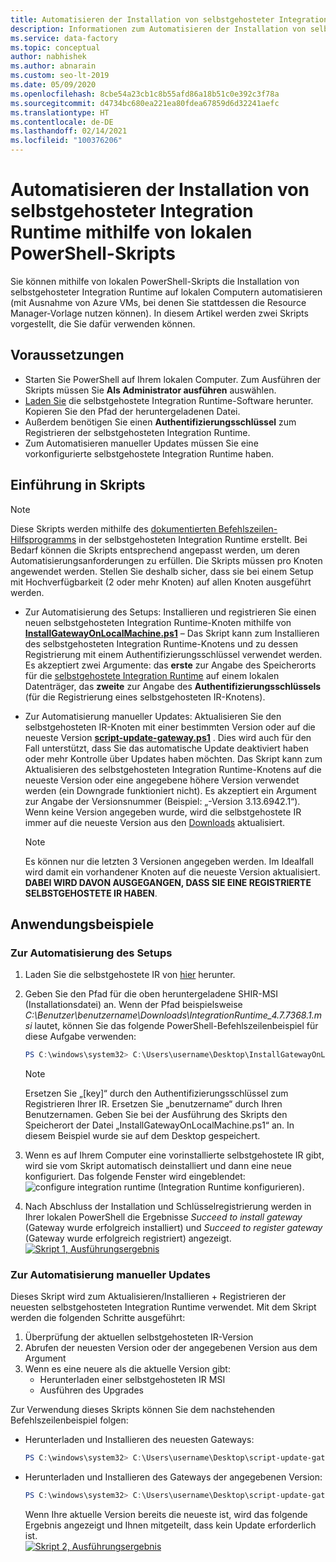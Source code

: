 ```yaml
---
title: Automatisieren der Installation von selbstgehosteter Integration Runtime mithilfe von lokalen PowerShell-Skripts
description: Informationen zum Automatisieren der Installation von selbstgehosteter Integration Runtime auf lokalen Computern
ms.service: data-factory
ms.topic: conceptual
author: nabhishek
ms.author: abnarain
ms.custom: seo-lt-2019
ms.date: 05/09/2020
ms.openlocfilehash: 8cbe54a23cb1c8b55afd86a18b51c0e392c3f78a
ms.sourcegitcommit: d4734bc680ea221ea80fdea67859d6d32241aefc
ms.translationtype: HT
ms.contentlocale: de-DE
ms.lasthandoff: 02/14/2021
ms.locfileid: "100376206"
---
```

# <a name="automating-self-hosted-integration-runtime-installation-using-local-powershell-scripts"></a>Automatisieren der Installation von selbstgehosteter Integration Runtime mithilfe von lokalen PowerShell-Skripts
Sie können mithilfe von lokalen PowerShell-Skripts die Installation von selbstgehosteter Integration Runtime auf lokalen Computern automatisieren (mit Ausnahme von Azure VMs, bei denen Sie stattdessen die Resource Manager-Vorlage nutzen können). In diesem Artikel werden zwei Skripts vorgestellt, die Sie dafür verwenden können.

## <a name="prerequisites"></a>Voraussetzungen

* Starten Sie PowerShell auf Ihrem lokalen Computer. Zum Ausführen der Skripts müssen Sie **Als Administrator ausführen** auswählen.
* [Laden Sie](https://www.microsoft.com/download/details.aspx?id=39717) die selbstgehostete Integration Runtime-Software herunter. Kopieren Sie den Pfad der heruntergeladenen Datei. 
* Außerdem benötigen Sie einen **Authentifizierungsschlüssel** zum Registrieren der selbstgehosteten Integration Runtime.
* Zum Automatisieren manueller Updates müssen Sie eine vorkonfigurierte selbstgehostete Integration Runtime haben.

## <a name="scripts-introduction"></a>Einführung in Skripts 

> [!NOTE]
> Diese Skripts werden mithilfe des [dokumentierten Befehlszeilen-Hilfsprogramms](./create-self-hosted-integration-runtime.md#set-up-an-existing-self-hosted-ir-via-local-powershell) in der selbstgehosteten Integration Runtime erstellt. Bei Bedarf können die Skripts entsprechend angepasst werden, um deren Automatisierungsanforderungen zu erfüllen.
> Die Skripts müssen pro Knoten angewendet werden. Stellen Sie deshalb sicher, dass sie bei einem Setup mit Hochverfügbarkeit (2 oder mehr Knoten) auf allen Knoten ausgeführt werden.

* Zur Automatisierung des Setups: Installieren und registrieren Sie einen neuen selbstgehosteten Integration Runtime-Knoten mithilfe von **[InstallGatewayOnLocalMachine.ps1](https://github.com/nabhishek/SelfHosted-IntegrationRuntime_AutomationScripts/blob/master/InstallGatewayOnLocalMachine.ps1)** – Das Skript kann zum Installieren des selbstgehosteten Integration Runtime-Knotens und zu dessen Registrierung mit einem Authentifizierungsschlüssel verwendet werden. Es akzeptiert zwei Argumente: das **erste** zur Angabe des Speicherorts für die [selbstgehostete Integration Runtime](https://www.microsoft.com/download/details.aspx?id=39717) auf einem lokalen Datenträger, das **zweite** zur Angabe des **Authentifizierungsschlüssels** (für die Registrierung eines selbstgehosteten IR-Knotens).

* Zur Automatisierung manueller Updates: Aktualisieren Sie den selbstgehosteten IR-Knoten mit einer bestimmten Version oder auf die neueste Version **[script-update-gateway.ps1](https://github.com/nabhishek/SelfHosted-IntegrationRuntime_AutomationScripts/blob/master/script-update-gateway.ps1)** . Dies wird auch für den Fall unterstützt, dass Sie das automatische Update deaktiviert haben oder mehr Kontrolle über Updates haben möchten. Das Skript kann zum Aktualisieren des selbstgehosteten Integration Runtime-Knotens auf die neueste Version oder eine angegebene höhere Version verwendet werden (ein Downgrade funktioniert nicht). Es akzeptiert ein Argument zur Angabe der Versionsnummer (Beispiel: „-Version 3.13.6942.1“). Wenn keine Version angegeben wurde, wird die selbstgehostete IR immer auf die neueste Version aus den [Downloads](https://www.microsoft.com/download/details.aspx?id=39717) aktualisiert.
    > [!NOTE]
    > Es können nur die letzten 3 Versionen angegeben werden. Im Idealfall wird damit ein vorhandener Knoten auf die neueste Version aktualisiert. **DABEI WIRD DAVON AUSGEGANGEN, DASS SIE EINE REGISTRIERTE SELBSTGEHOSTETE IR HABEN**. 

## <a name="usage-examples"></a>Anwendungsbeispiele

### <a name="for-automating-setup"></a>Zur Automatisierung des Setups
1. Laden Sie die selbstgehostete IR von [hier](https://www.microsoft.com/download/details.aspx?id=39717) herunter. 
1. Geben Sie den Pfad für die oben heruntergeladene SHIR-MSI (Installationsdatei) an. Wenn der Pfad beispielsweise *C:\Benutzer\benutzername\Downloads\IntegrationRuntime_4.7.7368.1.msi* lautet, können Sie das folgende PowerShell-Befehlszeilenbeispiel für diese Aufgabe verwenden:

   ```powershell
   PS C:\windows\system32> C:\Users\username\Desktop\InstallGatewayOnLocalMachine.ps1 -path "C:\Users\username\Downloads\IntegrationRuntime_4.7.7368.1.msi" -authKey "[key]"
   ```

    > [!NOTE]
    > Ersetzen Sie „[key]“ durch den Authentifizierungsschlüssel zum Registrieren Ihrer IR.
    > Ersetzen Sie „benutzername“ durch Ihren Benutzernamen.
    > Geben Sie bei der Ausführung des Skripts den Speicherort der Datei „InstallGatewayOnLocalMachine.ps1“ an. In diesem Beispiel wurde sie auf dem Desktop gespeichert.

1. Wenn es auf Ihrem Computer eine vorinstallierte selbstgehostete IR gibt, wird sie vom Skript automatisch deinstalliert und dann eine neue konfiguriert. Das folgende Fenster wird eingeblendet: ![configure integration runtime](media/self-hosted-integration-runtime-automation-scripts/integration-runtime-configure.png) (Integration Runtime konfigurieren).

1. Nach Abschluss der Installation und Schlüsselregistrierung werden in Ihrer lokalen PowerShell die Ergebnisse *Succeed to install gateway* (Gateway wurde erfolgreich installiert) und *Succeed to register gateway* (Gateway wurde erfolgreich registriert) angezeigt.
        [![Skript 1, Ausführungsergebnis](media/self-hosted-integration-runtime-automation-scripts/script-1-run-result.png)](media/self-hosted-integration-runtime-automation-scripts/script-1-run-result.png#lightbox)

### <a name="for-automating-manual-updates"></a>Zur Automatisierung manueller Updates
Dieses Skript wird zum Aktualisieren/Installieren + Registrieren der neuesten selbstgehosteten Integration Runtime verwendet. Mit dem Skript werden die folgenden Schritte ausgeführt:
1. Überprüfung der aktuellen selbstgehosteten IR-Version
2. Abrufen der neuesten Version oder der angegebenen Version aus dem Argument
3. Wenn es eine neuere als die aktuelle Version gibt:
    * Herunterladen einer selbstgehosteten IR MSI
    * Ausführen des Upgrades

Zur Verwendung dieses Skripts können Sie dem nachstehenden Befehlszeilenbeispiel folgen:
* Herunterladen und Installieren des neuesten Gateways:

   ```powershell
   PS C:\windows\system32> C:\Users\username\Desktop\script-update-gateway.ps1
   ```    
* Herunterladen und Installieren des Gateways der angegebenen Version:
   ```powershell
   PS C:\windows\system32> C:\Users\username\Desktop\script-update-gateway.ps1 -version 3.13.6942.1
   ``` 
   Wenn Ihre aktuelle Version bereits die neueste ist, wird das folgende Ergebnis angezeigt und Ihnen mitgeteilt, dass kein Update erforderlich ist.   
    [![Skript 2, Ausführungsergebnis](media/self-hosted-integration-runtime-automation-scripts/script-2-run-result.png)](media/self-hosted-integration-runtime-automation-scripts/script-2-run-result.png#lightbox)